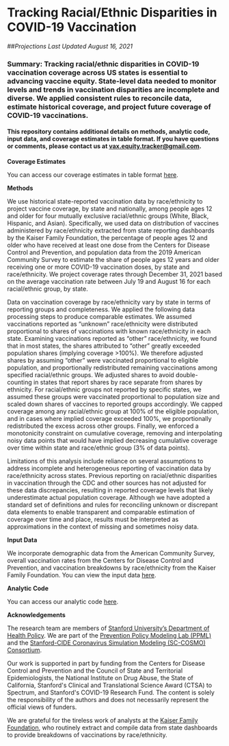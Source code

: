 # Tracking Racial/Ethnic Disparities in COVID-19 Vaccination

##*Projections Last Updated August 16, 2021*

### Summary: Tracking racial/ethnic disparities in COVID-19 vaccination coverage across US states is essential to advancing vaccine equity. State-level data needed to monitor levels and trends in vaccination disparities are incomplete and diverse. We applied consistent rules to reconcile data, estimate historical coverage, and project future coverage of COVID-19 vaccinations.

#### This repository contains additional details on methods, analytic code, input data, and coverage estimates in table format. If you have questions or comments, please contact us at [vax.equity.tracker@gmail.com](vax.equity.tracker@gmail.com).

**Coverage Estimates**

You can access our coverage estimates in table format [here]().

**Methods**

We use historical state-reported vaccination data by race/ethnicity to project vaccine coverage, by state and nationally, among people ages 12 and older for four mutually exclusive racial/ethnic groups (White, Black, Hispanic, and Asian). Specifically, we used data on distribution of vaccines administered by race/ethnicity extracted from state reporting dashboards by the Kaiser Family Foundation, the percentage of people ages 12 and older who have received at least one dose from the Centers for Disease Control and Prevention, and population data from the 2019 American Community Survey to estimate the share of people ages 12 years and older receiving one or more COVID-19 vaccination doses, by state and race/ethnicity. We project coverage rates through December 31, 2021 based on the average vaccination rate between July 19 and August 16 for each racial/ethnic group, by state.

Data on vaccination coverage by race/ethnicity vary by state in terms of reporting groups and completeness. We applied the following data processing steps to produce comparable estimates. We assumed vaccinations reported as “unknown” race/ethnicity were distributed proportional to shares of vaccinations with known race/ethnicity in each state. Examining vaccinations reported as “other” race/ethnicity, we found that in most states, the shares attributed to “other” greatly exceeded population shares (implying coverage >100%). We therefore adjusted shares by assuming “other” were vaccinated proportional to eligible population, and proportionally redistributed remaining vaccinations among specified racial/ethnic groups. We adjusted shares to avoid double-counting in states that report shares by race separate from shares by ethnicity. For racial/ethnic groups not reported by specific states, we assumed these groups were vaccinated proportional to population size and scaled down shares of vaccines to reported groups accordingly. We capped coverage among any racial/ethnic group at 100% of the eligible population, and in cases where implied coverage exceeded 100%, we proportionally redistributed the excess across other groups. Finally, we enforced a monotonicity constraint on cumulative coverage, removing and interpolating noisy data points that would have implied decreasing cumulative coverage over time within state and race/ethnic group (3% of data points).

Limitations of this analysis include reliance on several assumptions to address incomplete and heterogeneous reporting of vaccination data by race/ethnicity across states. Previous reporting on racial/ethnic disparities in vaccination through the CDC and other sources has not adjusted for these data discrepancies, resulting in reported coverage levels that likely underestimate actual population coverage. Although we have adopted a standard set of definitions and rules for reconciling unknown or discrepant data elements to enable transparent and comparable estimation of coverage over time and place, results must be interpreted as approximations in the context of missing and sometimes noisy data.

**Input Data**

We incorporate demographic data from the American Community Survey, overall vaccination rates from the Centers for Disease Control and Prevention, and vaccination breakdowns by race/ethnicity from the Kaiser Family Foundation. You can view the input data [here](). 

**Analytic Code**

You can access our analytic code [here]().

**Acknowledgements**

The research team are members of [Stanford University’s Department of Health Policy](https://healthpolicy.fsi.stanford.edu/). We are part of the [Prevention Policy Modeling Lab (PPML)](https://ppml.stanford.edu/) and the [Stanford-CIDE Coronavirus Simulation Modeling (SC-COSMO) Consortium](https://www.sc-cosmo.org/).

Our work is supported in part by funding from the Centers for Disease Control and Prevention and the Council of State and Territorial Epidemiologists, the National Institute on Drug Abuse, the State of California, Stanford's Clinical and Translational Science Award (CTSA) to Spectrum, and Stanford's COVID-19 Research Fund. The content is solely the responsibility of the authors and does not necessarily represent the official views of funders.

We are grateful for the tireless work of analysts at the [Kaiser Family Foundation](https://www.kff.org/other/state-indicator/covid-19-vaccinations-by-race-ethnicity), who routinely extract and compile data from state dashboards to provide breakdowns of vaccinations by race/ethnicity.
 

